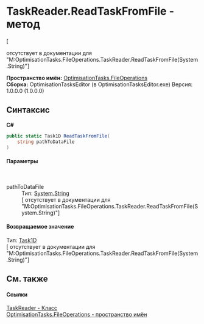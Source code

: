 # TaskReader.ReadTaskFromFile - метод
 

\[<summary> отсутствует в документации для "M:OptimisationTasks.FileOperations.TaskReader.ReadTaskFromFile(System.String)"\]

**Пространство имён:**&nbsp;<a href="N_OptimisationTasks_FileOperations">OptimisationTasks.FileOperations</a><br />**Сборка:**&nbsp;OptimisationTasksEditor (в OptimisationTasksEditor.exe) Версия: 1.0.0.0 (1.0.0.0)

## Синтаксис

**C#**<br />
``` C#
public static Task1D ReadTaskFromFile(
	string pathToDataFile
)
```


#### Параметры
&nbsp;<dl><dt>pathToDataFile</dt><dd>Тип:&nbsp;<a href="http://msdn2.microsoft.com/ru-ru/library/s1wwdcbf" target="_blank">System.String</a><br />\[<param name="pathToDataFile"/> отсутствует в документации для "M:OptimisationTasks.FileOperations.TaskReader.ReadTaskFromFile(System.String)"\]</dd></dl>

#### Возвращаемое значение
Тип:&nbsp;<a href="T_OptimisationTasks_DataStructures_Task1D">Task1D</a><br />\[<returns> отсутствует в документации для "M:OptimisationTasks.FileOperations.TaskReader.ReadTaskFromFile(System.String)"\]

## См. также


#### Ссылки
<a href="T_OptimisationTasks_FileOperations_TaskReader">TaskReader - Класс</a><br /><a href="N_OptimisationTasks_FileOperations">OptimisationTasks.FileOperations - пространство имён</a><br />
